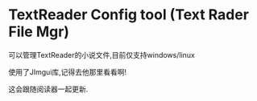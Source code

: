 # TextReader Config tool (Text Rader File Mgr)
可以管理TextReader的小说文件,目前仅支持windows/linux

使用了JImgui库,记得去他那里看看啊!

这会跟随阅读器一起更新.